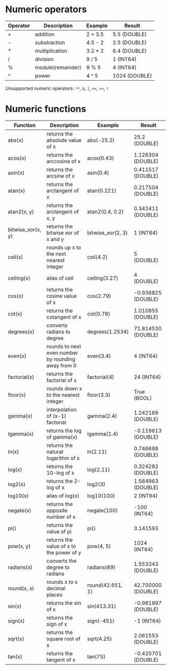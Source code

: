 # Numeric operators
| Operator | Description | Example | Result |
| ----------- | ----------- |  ----------- |  ----------- |
| + | addition | 2 + 3.5  | 5.5 (DOUBLE) | 
| - | substraction | 4.5 - 2 | 2.5 (DOUBLE) |
| * | multiplication | 3.2 * 2 | 6.4 (DOUBLE) |
| / | division | 9 / 5 | 1 (INT64) |
| % | module(remainder) | 9 % 5 | 4 (INT64) |
| ^ | power | 4 ^ 5 | 1024 (DOUBLE) |

Unsupported numeric operators: 
`**`, `&`, `|`, `<<`, `>>`, `!`

# Numeric functions
| Function | Description | Example | Result |
| ----------- | ----------- |  ----------- |  ----------- |
| abs(x) | returns the absolute value of x | abs(-25.2) | 25.2 (DOUBLE) |
| acos(x) | returns the arccosine of x | acos(0.43) | 1.126304 (DOUBLE) |
| asin(x) | returns the arcsine of x | asin(0.4) | 0.411517 (DOUBLE) |
| atan(x) | returns the arctangent of x | atan(0.221) | 0.217504 (DOUBLE) |
| atan2(x, y) | returns the arctangent of x, y | atan2(0.4, 0.2) | 0.342411 (DOUBLE) |
| bitwise_xor(x, y) | returns the bitwise xor of x and y | bitwise_xor(2, 3) | 1 (INT64) |
| ceil(x) | rounds up x to the next nearest integer | ceil(4.2) | 5 (DOUBLE) |
| ceiling(x) | alias of ceil | ceiling(3.27) | 4 (DOUBLE) |
| cos(x) | returns the cosine value of x | cos(2.79) | -0.938825 (DOUBLE) | 
| cot(x) | returns the cotangent of x | cot(0.78) | 1.010855 (DOUBLE) |
| degrees(x) | converts radians to degree | degrees(1.2534) | 71.814530 (DOUBLE) |
| even(x) | rounds to next even number by rounding away from 0  | even(3.4) | 4 (INT64) |
| factorial(x) | returns the factorial of x | factorial(4) | 24 (INT64) |
| floor(x) | rounds down x to the nearest integer | floor(3.3) | True (BOOL) |
| gamma(x) | interpolation of (x-1) factorial | gamma(2.4) | 1.242169 (DOUBLE) |
| lgamma(x) | returns the log of gamma(x) | lgamma(1.4) | -0.119613 (DOUBLE) |
| ln(x) | returns the natural logarithm of x | ln(2.11) | 0.746688 (DOUBLE) |
| log(x) | returns the 10-log of x | log(2.11) | 0.324282 (DOUBLE) |
| log2(x) | returns the 2-log of x | log2(3) | 1.584963 (DOUBLE) |
| log10(x) | alias of log(x) | log10(100) | 2 (INT64) |
| negate(x) | returns the opposite number of x | negate(100) | -100 (INT64) |
| pi() | returns the value of pi | pi() | 3.141593 | 
| pow(x, y) | returns the value of x to the power of y | pow(4, 5) | 1024 (INT64) |
| radians(x) | converts the degree to radians | radians(89) | 1.553343 (DOUBLE) |
| round(x, s) | rounds x to s decimal places | round(42.651, 1) | 42.700000 (DOUBLE) |
| sin(x) | returns the sin of x | sin(413.31) | -0.981897 (DOUBLE) |
| sign(x) | returns the sign of x | sign(-451) | -1 (INT64) |
| sqrt(x) | returns the square root of x | sqrt(4.25) | 2.061553 (DOUBLE) |
| tan(x) | returns the tangent of x | tan(75) | -0.420701 (DOUBLE) |

